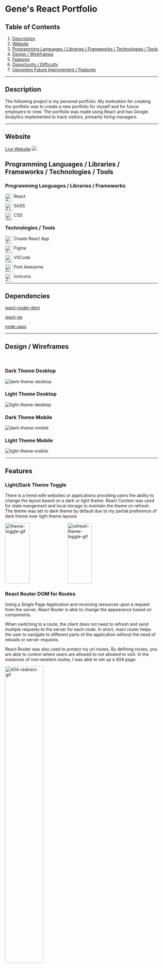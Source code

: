 <div id="top"></div>

# Gene's React Portfolio

<h2>Table of Contents</h2>

1. <a href="#description">Description</a>
2. <a href="#website">Website</a>
3. <a href="#techtools">Programming Languages / Libraries / Frameworks / Technologies / Tools</a>
4. <a href="#design">Design / Wireframes</a>
5. <a href="#features">Features</a>
6. <a href="#opportunity"> Opportunity / Difficulty </a>
7. <a href="#future">Upcoming Future Improvement / Features</a>

---

<h2 id="description">Description</h2>

The following project is my personal portfolio. My motivation for creating the portfolio was to create a new portfolio for myself and for future employers to view. The portfolio was made using React and has Google Analytics implemented to track visitors, primarily hiring managers.

---

<h2 id="website">Website</h2>

<a href="https://genebarra.dev">Live Website</a>
<a href="https://genebarra.dev"><img src="https://user-images.githubusercontent.com/33293205/103592117-28323b00-4ec0-11eb-9d5b-57b6fba1f453.png"></a>

<h2 id="techtools">Programming Languages / Libraries / Frameworks / Technologies / Tools</h2>

### Programming Languages / Libraries / Frameworks

<p>
<img align="left" alt="React" width="26px" src="https://user-images.githubusercontent.com/33293205/103695756-2b363580-4f6b-11eb-8b19-88e03a23ddb9.png" />React</p>
<p><img align="left" alt="SASS" width="26px" src="https://user-images.githubusercontent.com/33293205/103695748-283b4500-4f6b-11eb-8af0-891882d90e4f.png" />SASS</p>
<p><img align="left" alt="CSS" width="26px" src="https://user-images.githubusercontent.com/33293205/103695745-270a1800-4f6b-11eb-83a4-38f46c2178a0.png" />CSS</p>

### Technologies / Tools

<p><img align="left" alt="Create react app" width="26px" src="https://user-images.githubusercontent.com/33293205/103710697-aacffe80-4f83-11eb-8c35-84668ede43a6.png" />Create React App</p>
<p><img align="left" alt="Figma" width="26px" src="https://user-images.githubusercontent.com/33293205/103695741-25d8eb00-4f6b-11eb-8b7b-22dc430a1328.png" />Figma</p>
<p><img align="left" alt="VSCode" width="26px" src="https://user-images.githubusercontent.com/33293205/103695735-24a7be00-4f6b-11eb-8d90-5213d85766ab.png" />VSCode</p>
<p><img align="left" alt="Netlify" width="26px" src="https://user-images.githubusercontent.com/33293205/103699337-c8479d00-4f70-11eb-8da7-21aae529c796.png" />Font Awesome</p>
<p><img align="left" alt="Font-Awesome" width="26px" src="https://user-images.githubusercontent.com/33293205/103699344-c978ca00-4f70-11eb-8e69-cf5dd072aee4.jpg" />Ionicons</p>

---

## Dependencies

<a href="https://www.npmjs.com/package/react-router-dom">
  <p>react-router-dom</p>
</a>
<a href="https://github.com/react-ga/react-ga">
  <p>react-ga</p>
</a>
<a href="https://github.com/sass/node-sass">
  <p>node-sass</p>
</a>

---

<h2 id="design">Design / Wireframes</h2>

<br/>

### Dark Theme Desktop

<img align="center" alt="dark-theme-desktop" src="https://user-images.githubusercontent.com/33293205/103698034-bfee6280-4f6e-11eb-85f6-3c63dc9e7d35.png" />

<br/>

### Light Theme Desktop

<img align="center" alt="light-theme-desktop" src="https://user-images.githubusercontent.com/33293205/103698030-bf55cc00-4f6e-11eb-99b5-3b1178fb4457.png" />

<br/>

### Dark Theme Mobile

<img align="center" alt="dark-theme-mobile" src="https://user-images.githubusercontent.com/33293205/103698031-bfee6280-4f6e-11eb-9ad0-4ca0d36720e6.png" />

<br/>

### Light Theme Mobile

<img align="center" alt="light-theme-mobile" src="https://user-images.githubusercontent.com/33293205/103698033-bfee6280-4f6e-11eb-9801-767077084c91.png" />

<br/>

---

<h2 id="features">Features</h2>

<h3>Light/Dark Theme Toggle</h3>
<p>There is a trend with websites or applications providing users the ability to change the layout based on a dark or light theme. React Context was used for state mangement and local storage to maintain the theme on refresh. The theme was set to dark theme by default due to my partial preference of dark theme over light theme layouts</p>

<img align="center" alt="theme-toggle-gif" width="40%" height="200px" src="https://user-images.githubusercontent.com/33293205/103700302-48223700-4f72-11eb-8dc7-4ed873f28e43.gif" />

<img align="center" alt="refresh-theme-toggle-gif" width="40%" height="200px" src="https://user-images.githubusercontent.com/33293205/103700307-48bacd80-4f72-11eb-88d5-fe7aba08bfc4.gif" />

<h3>React Router DOM for Routes</h3>
<p>Using a Single Page Application and receiving resources upon a request from the server, React Router is able to change the appearance based on components. 
</p>

<p>When switching to a route, the client does not need to refresh and send multiple requests to the server for each route. In short, react router helps the user to navigate to different parts of the application without the need of reloads or server requests.</p>

<p>React Router was also used to protect my url routes. By defining routes, you are able to control where users are allowed to not allowed to visit. In the instances of non-existent routes, I was able to set up a 404 page.</p>

<img align="center" alt="404-redirect-gif" width="50%" src="https://user-images.githubusercontent.com/33293205/103700303-48bacd80-4f72-11eb-832a-e23e4a203f10.gif" />

<h3>Google Analytics</h3>
<p>The main motivator for implementing Google Analytics was to view visitor tracking. Google Analytics requires a bit of tweeking if you are using a single page application. Below is an audience report by Google Analytics. </p>

<img align="center" alt="404-redirect" width="50%" src="https://user-images.githubusercontent.com/33293205/103703496-9e44a980-4f75-11eb-8d48-dd051fe6bfbd.png" />

<h2 id="opportunity"> Opportunity / Difficulty </h2>

<br>

<h3>Figma</h3>
<p>I was given the opportunity to learn Figma by creating my own layouts and wireframing my website. <a href="https://www.figma.com/" target="_blank">Figma</a> is tool allowing designers or developers to plan the design of a website or app. Although new to Figma, I am satisfied with the design, how the design was translated to code, and the final product. Sections of the final product based on the pre-designs were altered while I was coding. The main alteration was done for the projects page.</p>
<br>

<h3>React Context</h3>
<p>In the past, I had experience using redux for centralising state management and managing props among components. I learned <a href="https://reactjs.org/docs/context.html" target="_blank">React Context</a> to maintain my website's theme. Using React Context was a suitable choice. Context allows sharing state between components and avoids prop drilling. </p>

<p>I was left with two options when implementing my theme context. The first option was to make a separate file with an object of all the color values for light and dark theme. I would insert the the object array of colors to context. I would have to drill down the array of objects based on dark or light theme when theme changed.</p>

<p>The second option was to have the color values as root values in my sass files. By changing the class theme of various react elements the element's color would change. I had to assign the color values to elements leaving more flexibility in the future. </p>
<p>Ultimately, the decision of how to assign and structure my color values was the most problematic. In the end second option was chosen to avoid multiple object destructuring.</p>

#### React Context Code

```jsx
//ThemeContexProvider.js
import React, { useState, createContext, useEffect } from 'react';

// Create a context object and allows children components to have access to context values
export const ThemeContext = createContext();

const ThemeContextProvider = (props) => {
  // Reads local storage for key darkTheme and assigns value to data
  const dataTheme = localStorage.getItem('currentTheme');
  // If there is data in local storage parse stingified data and assign to initialTheme

  // If there is no data assign initialTheme 'darkTheme'
  const initialTheme = dataTheme ? JSON.parse(dataTheme) : 'darkTheme';

  // React Hooks, set initial state to intialTheme value
  const [theme, setTheme] = useState(initialTheme);

  // If theme in state is 'darkTheme' assign currentTheme to 'lightTheme' value
  // If theme in state is 'lightTheme' assign currentTheme to 'darkTheme' value
  const currentTheme = theme === 'darkTheme' ? 'lightTheme' : 'darkTheme';

  // Event toggle
  const toggleTheme = () => {
    // updates theme in state
    setTheme(currentTheme);
  };

  // UseEffect runs when a component first mounts,and render after any update of initial "theme" state
  // localStorage.setItem sets the key in local storage to currentTheme and sets value to the intial theme's value in a stringified value
  useEffect(() => localStorage.setItem('currentTheme', JSON.stringify(theme)), [
    theme,
  ]);

  return (
    // Provider allows components to consume values and subscribes to context changes
    // Consumers or subscribed components when the Provider's value prop changes
    <ThemeContext.Provider value={{ theme, toggleTheme }}>
      {props.children}
    </ThemeContext.Provider>
  );
};

export default ThemeContextProvider;
}
```

<p>ThemeContext was created with the logic of grabbing the localStorage theme. If there was no value set the currentTheme value to 'darkTheme' default. Include methods to toggle state. Set a Provider and assign value to props of theme and toggleTheme for subscribed children components to consume.</p>

```jsx
//App.js

//Wrap Components with ThemeContextProvider to provide value props
<ThemeContextProvider>
  <Switch>
    <Route path='/about' exact component={About}></Route>
    <Route path='/work' exact component={Work}></Route>
    <Route path='/contact' exact component={Contact}></Route>
    <Route path='/' exact component={Home}></Route>
    <Route path='/404' exact component={NoMatch}></Route>
    <Route path='*'>
      <Redirect to='/404' />
    </Route>
  </Switch>
</ThemeContextProvider>
```

<p>Wrap ThemeContextProviider to be available to children components. Allows children components to receive prop values and rerender if components are subscribed to context.</p>

```jsx
import React, { useContext } from 'react';
import { ThemeContext } from '../contexts/ThemeContextProvider';
import '../styles/ThemeToggleButton.scss';

const ThemeToggleButton = () => {
  // Use destructuring and provides ThemeToggleButton with prop values from ThemeContext
  const { theme, toggleTheme } = useContext(ThemeContext);

  // If theme is lightTheme assign sun icon else moon icon
  // Conditional rendering of icons
  const toggleIcon =
    theme === 'lightTheme' ? (
      <svg
        aria-hidden='true'
        focusable='false'
        data-prefix='fas'
        data-icon='sun'
        className='svg-inline--fa fa-sun fa-w-16 sun-icon'
        role='img'
        xmlns='http://www.w3.org/2000/svg'
        viewBox='0 0 512 512'
      >
        <title>Sun Icon Theme Toggle</title>
        <path
          fill='currentColor'
          d='M256 160c-52.9 0-96 43.1-96 96s43.1 96 96 96 96-43.1 96-96-43.1-96-96-96zm246.4 80.5l-94.7-47.3 33.5-100.4c4.5-13.6-8.4-26.5-21.9-21.9l-100.4 33.5-47.4-94.8c-6.4-12.8-24.6-12.8-31 0l-47.3 94.7L92.7 70.8c-13.6-4.5-26.5 8.4-21.9 21.9l33.5 100.4-94.7 47.4c-12.8 6.4-12.8 24.6 0 31l94.7 47.3-33.5 100.5c-4.5 13.6 8.4 26.5 21.9 21.9l100.4-33.5 47.3 94.7c6.4 12.8 24.6 12.8 31 0l47.3-94.7 100.4 33.5c13.6 4.5 26.5-8.4 21.9-21.9l-33.5-100.4 94.7-47.3c13-6.5 13-24.7.2-31.1zm-155.9 106c-49.9 49.9-131.1 49.9-181 0-49.9-49.9-49.9-131.1 0-181 49.9-49.9 131.1-49.9 181 0 49.9 49.9 49.9 131.1 0 181z'
        ></path>
      </svg>
    ) : (
      <svg
        aria-hidden='true'
        focusable='false'
        data-prefix='fas'
        data-icon='moon'
        className='svg-inline--fa fa-moon fa-w-16 moon-icon'
        role='img'
        xmlns='http://www.w3.org/2000/svg'
        viewBox='0 0 512 512'
      >
        <title>Moon Icon Theme Toggle</title>
        <path d='M283.211 512c78.962 0 151.079-35.925 198.857-94.792 7.068-8.708-.639-21.43-11.562-19.35-124.203 23.654-238.262-71.576-238.262-196.954 0-72.222 38.662-138.635 101.498-174.394 9.686-5.512 7.25-20.197-3.756-22.23A258.156 258.156 0 0 0 283.211 0c-141.309 0-256 114.511-256 256 0 141.309 114.511 256 256 256z'></path>
      </svg>
    );

  return (
    <button
      className='toggle-button'
      // toggleTheme when buutton is clicked changing state
      onClick={toggleTheme}
      aria-pressed={true}
      aria-label='Theme Toggle Button Icon'
    >
      {toggleIcon}
    </button>
  );
};

export default ThemeToggleButton;
```

<p>ThemeToggleButton component is subscribed to ThemeContext using the useContext(ThemeContext). Pass toggleTheme value to button's onClick event handler.</p>

<h3> Google Analytics</h3>
<p>I relied on <a href="https://github.com/react-ga/react-ga">react-ga</a> to handle the information being sent to my personal google analytics. This took a bit of time to setup but will be beneficial to see if hiring managers are visiting my site and their interactions.</p>

---

<h2 id="future">Upcoming Future Improvement / Features</h2>

<p>Every project has areas to be improved upon. My portfolio project can see improvements in its error handling for local storage. I can also decrease image file size using new image formats.</p>

<p>A future feature I am excited to add on to my website is a contact form. This contact form would be built using node.js, express, Nodemailer and Formik for form handling.</p>

---

<p align="center" width="100%">
  <a href="#top">Back to top</a>
</p>
